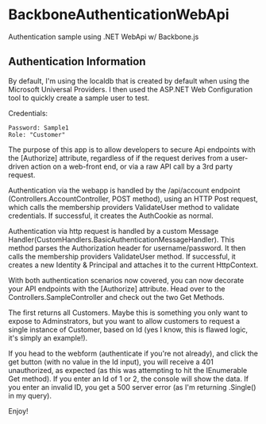 BackboneAuthenticationWebApi
============================

Authentication sample using .NET WebApi w/ Backbone.js

Authentication Information
-------------------------

By default, I'm using the localdb that is created by default when using the Microsoft Universal Providers. I then used the ASP.NET Web Configuration tool to quickly create a sample user to test.

Credentials: 
```Username: sample
Password: Sample1 
Role: "Customer"
```

The purpose of this app is to allow developers to secure Api endpoints with the [Authorize] attribute, regardless of if the request derives from a user-driven action on a web-front end, or via a raw API call by a 3rd party request.

Authentication via the webapp is handled by the /api/account endpoint (Controllers.AccountController, POST method), using an HTTP Post request, which calls the membership providers ValidateUser method to validate credentials. If successful, it creates the AuthCookie as normal. 

Authentication via http request is handled by a custom Message Handler(CustomHandlers.BasicAuthenticationMessageHandler). This method parses the Authorization header for username/password. It then calls the membership providers ValidateUser method. If successful, it creates a new Identity & Principal and attaches it to the current HttpContext.

With both authentication scenarios now covered, you can now decorate your API endpoints with the [Authorize] attribute. Head over to the Controllers.SampleController and check out the two Get Methods.

The first returns all Customers. Maybe this is something you only want to expose to Adminstrators, but you want to allow customers to request a single instance of Customer, based on Id (yes I know, this is flawed logic, it's simply an example!). 

If you head to the webform (authenticate if you're not already), and click the get button (with no value in the Id input), you will receive a 401 unauthorized, as expected (as this was attempting to hit the IEnumerable Get method). If you enter an Id of 1 or 2, the console will show the data. If you enter an invalid ID, you get a 500 server error (as I'm returning .Single() in my query). 

Enjoy!